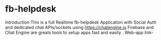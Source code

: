 # fb-helpdesk
Introduction
This is a full Realtime fb-helpdesk Application with Social Auth and dedicated chat APIs/sockets using https://chatengine.io
Firebase and Chat Engine are greats tools to setup apps fast and easily .
Web-app link-
